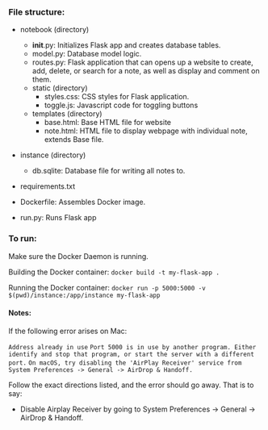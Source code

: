 ### File structure:
- notebook (directory)
  - __init__.py: Initializes Flask app and creates database tables.
  - model.py: Database model logic.
  - routes.py: Flask application that can opens up a website to create, add, delete, or search for a note, as well as display and comment on them.
  - static (directory)
    -   styles.css: CSS styles for Flask application.
    -   toggle.js: Javascript code for toggling buttons
  - templates (directory)
    - base.html: Base HTML file for website
    - note.html: HTML file to display webpage with individual note, extends Base file.
   
- instance (directory)
  - db.sqlite: Database file for writing all notes to.
- requirements.txt
- Dockerfile: Assembles Docker image.
- run.py: Runs Flask app

### To run:

Make sure the Docker Daemon is running.

Building the Docker container:
`docker build -t my-flask-app .`

Running the Docker container:
`docker run -p 5000:5000 -v $(pwd)/instance:/app/instance my-flask-app`

#### Notes:

If the following error arises on Mac:

`Address already in use`
`Port 5000 is in use by another program. Either identify and stop that program, or start the server with a different port.`
`On macOS, try disabling the 'AirPlay Receiver' service from System Preferences -> General -> AirDrop & Handoff.`

Follow the exact directions listed, and the error should go away. That is to say:
- Disable Airplay Receiver by going to System Preferences -> General -> AirDrop & Handoff.

